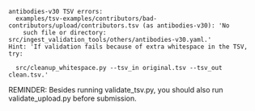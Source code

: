 ```
antibodies-v30 TSV errors:
  examples/tsv-examples/contributors/bad-contributors/upload/contributors.tsv (as antibodies-v30): 'No
    such file or directory: src/ingest_validation_tools/others/antibodies-v30.yaml.'
Hint: 'If validation fails because of extra whitespace in the TSV, try:

  src/cleanup_whitespace.py --tsv_in original.tsv --tsv_out clean.tsv.'
```
REMINDER: Besides running validate_tsv.py, you should also run validate_upload.py before submission.
